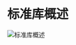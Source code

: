 # 标准库概述
![标准库概述](https://raw.githubusercontent.com/woaielf/woaielf.github.io/master/_posts/media/15237087901003/1.png)